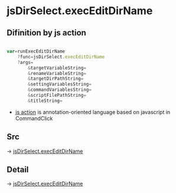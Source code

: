 # jsDirSelect.execEditDirName

## Difinition by js action

```js.js

var=runExecEditDirName
	?func=jsDirSelect.execEditDirName
	?args=
		&targetVariableString=
		&renameVariableString=
		&targetDirPathString=
		&settingVariablesString=
		&commandVariablesString=
		&scriptFilePathString=
		&titleString=
```

- [js action]() is annotation-oriented language based on javascript in CommandClick

## Src

-> [jsDirSelect.execEditDirName](https://github.com/puutaro/CommandClick/blob/master/app/src/main/java/com/puutaro/commandclick/fragment_lib/terminal_fragment/js_interface/edit/JsDirSelect.kt#L30)

## Detail

-> [jsDirSelect.execEditDirName](https://github.com/puutaro/CommandClick/blob/master/md/developer/js_interface/details/edit/JsDirSelect/execEditDirName.md)
